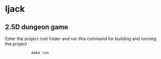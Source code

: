 # Ijack
2.5D dungeon game
---------------------------------------------------------

Enter the project root folder and run this command for building and running the project

                make run


